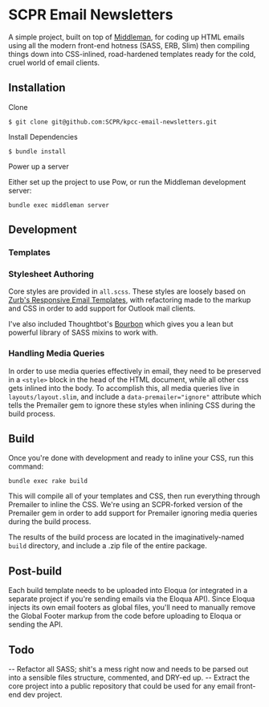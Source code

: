 # SCPR Email Newsletters

A simple project, built on top of [Middleman](http://middlemanapp.com/), for coding up HTML emails using all the modern front-end hotness (SASS, ERB, Slim) then compiling things down into CSS-inlined, road-hardened templates ready for the cold, cruel world of email clients. 

## Installation

Clone

`$ git clone git@github.com:SCPR/kpcc-email-newsletters.git`

Install Dependencies

`$ bundle install`

Power up a server

Either set up the project to use Pow, or run the Middleman development server:

`bundle exec middleman server`

## Development

### Templates

### Stylesheet Authoring

Core styles are provided in `all.scss`. These styles are loosely based on [Zurb's Responsive Email Templates](http://www.zurb.com/playground/responsive-email-templates), with refactoring made to the markup and CSS in order to add support for Outlook mail clients. 

I've also included Thoughtbot's [Bourbon](http://bourbon.io) which gives you a lean but powerful library of SASS mixins to work with.

### Handling Media Queries

In order to use media queries effectively in email, they need to be preserved in a `<style>` block in the head of the HTML document, while all other css gets inlined into the body. To accomplish this, all media queries live in `layouts/layout.slim`, and include a `data-premailer="ignore"` attribute which tells the Premailer gem to ignore these styles when inlining CSS during the build process.  

## Build

Once you're done with development and ready to inline your CSS, run this command:

`bundle exec rake build`

This will compile all of your templates and CSS, then run everything through Premailer to inline the CSS. We're using an SCPR-forked version of the Premailer gem in order to add support for Premailer ignoring media queries during the build process. 

The results of the build process are located in the imaginatively-named `build` directory, and include a .zip file of the entire package.

## Post-build

Each build template needs to be uploaded into Eloqua (or integrated in a separate project if you're sending emails via the Eloqua API). Since Eloqua injects its own email footers as global files, you'll need to manually remove the Global Footer markup from the code before uploading to Eloqua or sending the API.

## Todo

-- Refactor all SASS; shit's a mess right now and needs to be parsed out into a sensible files structure, commented, and DRY-ed up.
-- Extract the core project into a public repository that could be used for any email front-end dev project.
